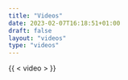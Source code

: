 ```yaml
---
title: "Videos"
date: 2023-02-07T16:18:51+01:00
draft: false
layout: "videos"
type: "videos"
---
```


{{ < video > }}